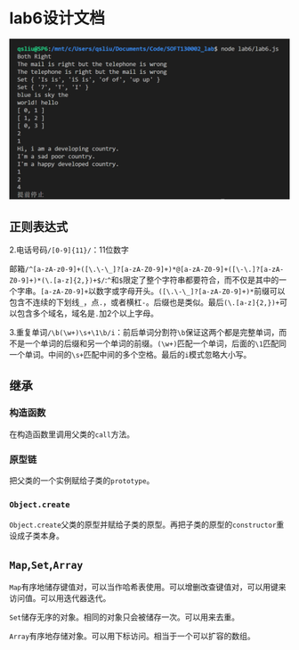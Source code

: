 # lab6设计文档

![](cmd.png)

## 正则表达式

2.电话号码`/[0-9]{11}/`：11位数字

邮箱`/^[a-zA-z0-9]+([\.\-\_]?[a-zA-Z0-9]+)*@[a-zA-Z0-9]+([\-\.]?[a-zA-Z0-9]+)*(\.[a-z]{2,})+$/`:`^`和`$`限定了整个字符串都要符合，而不仅是其中的一个字串。`[a-zA-Z0-9]+`以数字或字母开头。`([\.\-\_]?[a-zA-Z0-9]+)*`前缀可以包含不连续的下划线`_`，点`.`，或者横杠`-`。后缀也是类似。最后`(\.[a-z]{2,})+`可以包含多个域名，域名是`.`加2个以上字母。

3.重复单词`/\b(\w+)\s+\1\b/i`：前后单词分割符`\b`保证这两个都是完整单词，而不是一个单词的后缀和另一个单词的前缀。`(\w+)`匹配一个单词，后面的`\1`匹配同一个单词。中间的`\s+`匹配中间的多个空格。最后的`i`模式忽略大小写。

## 继承

### 构造函数

在构造函数里调用父类的`call`方法。

### 原型链

把父类的一个实例赋给子类的`prototype`。

### `Object.create`

`Object.create`父类的原型并赋给子类的原型。再把子类的原型的`constructor`重设成子类本身。

## `Map`,`Set`,`Array`

`Map`有序地储存键值对，可以当作哈希表使用。可以增删改查键值对，可以用键来访问值。可以用迭代器迭代。

`Set`储存无序的对象。相同的对象只会被储存一次。可以用来去重。

`Array`有序地存储对象。可以用下标访问。相当于一个可以扩容的数组。